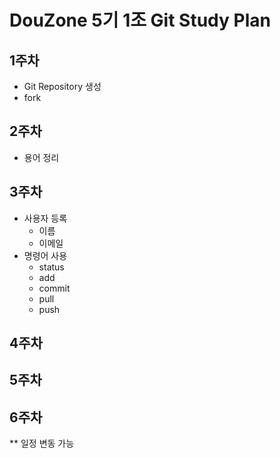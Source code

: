 # DouZone 5기 1조 Git Study Plan

## 1주차
- Git Repository 생성
- fork

## 2주차
- 용어 정리

## 3주차
- 사용자 등록
  - 이름
  - 이메일
- 명령어 사용
  - status
  - add
  - commit
  - pull
  - push

## 4주차

## 5주차

## 6주차

** 일정 변동 가능
